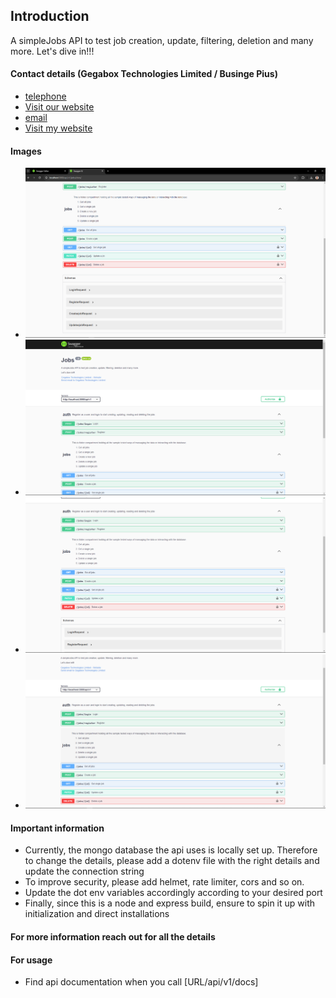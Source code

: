 ## Introduction
A simpleJobs  API to test job creation, update, filtering, deletion and many more.
Let's dive in!!!

#### Contact details (Gegabox Technologies Limited / Businge Pius)
- [telephone](tel:+1-641-233-9997)
- [Visit our website](https://www.gegabox.ug)
- [email](mailto:gegaboxtechnologies@gmail.com)
- [Visit my website](https://www.qixem.com)

#### Images
- ![image one](https://github.com/busingepius/jobs/blob/main/screenshots/Screenshot_1.png)
- ![image one](https://github.com/busingepius/jobs/blob/main/screenshots/Screenshot_2.png)
- ![image one](https://github.com/busingepius/jobs/blob/main/screenshots/Screenshot_3.png)
- ![image one](https://github.com/busingepius/jobs/blob/main/screenshots/Screenshot_4.png)


#### Important information
- Currently, the mongo database the api uses is locally set up. Therefore to change the details, please add a dotenv file with the right details and update the connection string
- To improve security, please add helmet, rate limiter, cors and so on.
- Update the dot env variables accordingly according to your desired port 
- Finally, since this is a node and express build, ensure to spin it up with initialization and direct installations

#### For more information reach out for all the details

#### For usage
- Find api documentation when you call [URL/api/v1/docs]
